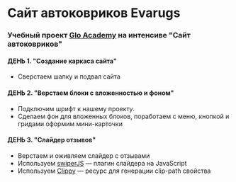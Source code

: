 # Сайт автоковриков Evarugs

### Учебный проект [Glo Academy](https://glo.academy/) на интенсиве "Сайт автоковриков"

#### ДЕНЬ 1. "Создание каркаса сайта"
- Сверстаем шапку и подвал сайта

#### ДЕНЬ 2. "Верстаем блоки с вложенностью и фоном"
- Подключим шрифт к нашему проекту. 
- Сделаем фон для вложенных блоков, поработаем с меню, кнопкой и гридами оформим мини-карточки

#### ДЕНЬ 3. "Слайдер отзывов"
- Верстаем и оживляем слайдер с отзывами
- Используем [swiperJS](https://swiperjs.com/) — плагин слайдера на JavaScript
- Используем [Clippy](https://bennettfeely.com/clippy/) — ресурс для генерации clip-path свойства
